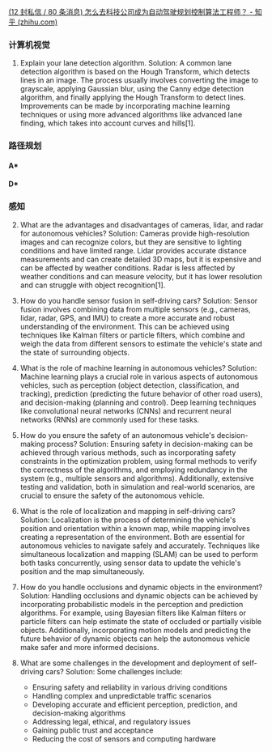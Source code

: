 [(12 封私信 / 80 条消息) 怎么去科技公司成为自动驾驶规划控制算法工程师？ - 知乎 (zhihu.com)](https://www.zhihu.com/question/351757965/answer/2705345982)

### 计算机视觉
1. Explain your lane detection algorithm.
   Solution: A common lane detection algorithm is based on the Hough Transform, which detects lines in an image. The process usually involves converting the image to grayscale, applying Gaussian blur, using the Canny edge detection algorithm, and finally applying the Hough Transform to detect lines. Improvements can be made by incorporating machine learning techniques or using more advanced algorithms like advanced lane finding, which takes into account curves and hills[1].

### 路径规划

#### A*

#### D*




### 感知



2. What are the advantages and disadvantages of cameras, lidar, and radar for autonomous vehicles?
   Solution: Cameras provide high-resolution images and can recognize colors, but they are sensitive to lighting conditions and have limited range. Lidar provides accurate distance measurements and can create detailed 3D maps, but it is expensive and can be affected by weather conditions. Radar is less affected by weather conditions and can measure velocity, but it has lower resolution and can struggle with object recognition[1].

3. How do you handle sensor fusion in self-driving cars?
   Solution: Sensor fusion involves combining data from multiple sensors (e.g., cameras, lidar, radar, GPS, and IMU) to create a more accurate and robust understanding of the environment. This can be achieved using techniques like Kalman filters or particle filters, which combine and weigh the data from different sensors to estimate the vehicle's state and the state of surrounding objects.

4. What is the role of machine learning in autonomous vehicles?
   Solution: Machine learning plays a crucial role in various aspects of autonomous vehicles, such as perception (object detection, classification, and tracking), prediction (predicting the future behavior of other road users), and decision-making (planning and control). Deep learning techniques like convolutional neural networks (CNNs) and recurrent neural networks (RNNs) are commonly used for these tasks.

5. How do you ensure the safety of an autonomous vehicle's decision-making process?
   Solution: Ensuring safety in decision-making can be achieved through various methods, such as incorporating safety constraints in the optimization problem, using formal methods to verify the correctness of the algorithms, and employing redundancy in the system (e.g., multiple sensors and algorithms). Additionally, extensive testing and validation, both in simulation and real-world scenarios, are crucial to ensure the safety of the autonomous vehicle.

6. What is the role of localization and mapping in self-driving cars?
   Solution: Localization is the process of determining the vehicle's position and orientation within a known map, while mapping involves creating a representation of the environment. Both are essential for autonomous vehicles to navigate safely and accurately. Techniques like simultaneous localization and mapping (SLAM) can be used to perform both tasks concurrently, using sensor data to update the vehicle's position and the map simultaneously.

7. How do you handle occlusions and dynamic objects in the environment?
   Solution: Handling occlusions and dynamic objects can be achieved by incorporating probabilistic models in the perception and prediction algorithms. For example, using Bayesian filters like Kalman filters or particle filters can help estimate the state of occluded or partially visible objects. Additionally, incorporating motion models and predicting the future behavior of dynamic objects can help the autonomous vehicle make safer and more informed decisions.

8. What are some challenges in the development and deployment of self-driving cars?
   Solution: Some challenges include:
   - Ensuring safety and reliability in various driving conditions
   - Handling complex and unpredictable traffic scenarios
   - Developing accurate and efficient perception, prediction, and decision-making algorithms
   - Addressing legal, ethical, and regulatory issues
   - Gaining public trust and acceptance
   - Reducing the cost of sensors and computing hardware

